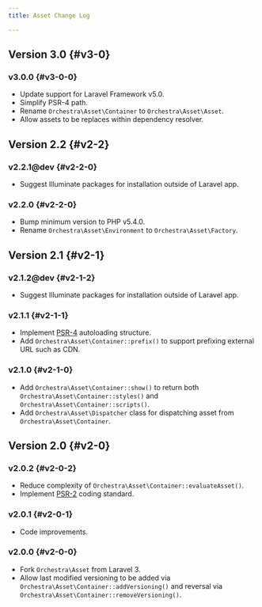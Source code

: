 ```yaml
---
title: Asset Change Log

---
```


## Version 3.0 {#v3-0}

### v3.0.0 {#v3-0-0}

* Update support for Laravel Framework v5.0.
* Simplify PSR-4 path.
* Rename `Orchestra\Asset\Container` to `Orchestra\Asset\Asset`.
* Allow assets to be replaces within dependency resolver.

## Version 2.2 {#v2-2}

### v2.2.1@dev {#v2-2-0}

* Suggest Illuminate packages for installation outside of Laravel app.

### v2.2.0 {#v2-2-0}

* Bump minimum version to PHP v5.4.0.
* Rename `Orchestra\Asset\Environment` to `Orchestra\Asset\Factory`.

## Version 2.1 {#v2-1}

### v2.1.2@dev {#v2-1-2}

* Suggest Illuminate packages for installation outside of Laravel app.

### v2.1.1 {#v2-1-1}

* Implement [PSR-4](https://github.com/php-fig/fig-standards/blob/master/proposed/psr-4-autoloader/psr-4-autoloader.md) autoloading structure.
* Add `Orchestra\Asset\Container::prefix()` to support prefixing external URL such as CDN.

### v2.1.0 {#v2-1-0}

* Add `Orchestra\Asset\Container::show()` to return both `Orchestra\Asset\Container::styles()` and `Orchestra\Asset\Container::scripts()`.
* Add `Orchestra\Asset\Dispatcher` class for dispatching asset from `Orchestra\Asset\Container`.

## Version 2.0 {#v2-0}

### v2.0.2 {#v2-0-2}

* Reduce complexity of `Orchestra\Asset\Container::evaluateAsset()`.
* Implement [PSR-2](https://github.com/php-fig/fig-standards/blob/master/accepted/PSR-2-coding-style-guide.md) coding standard.

### v2.0.1 {#v2-0-1}

* Code improvements.

### v2.0.0 {#v2-0-0}

* Fork `Orchestra\Asset` from Laravel 3.
* Allow last modified versioning to be added via `Orchestra\Asset\Container::addVersioning()` and reversal via `Orchestra\Asset\Container::removeVersioning()`.
